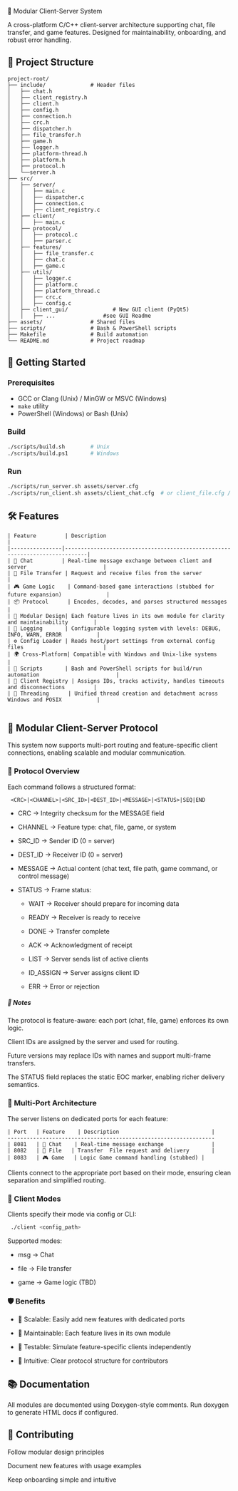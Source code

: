  🧠 Modular Client-Server System

A cross-platform C/C++ client-server architecture supporting chat, file transfer, and game features. Designed for maintainability, onboarding, and robust error handling.

## 📁 Project Structure

```plaintext
project-root/
├── include/              # Header files
│   ├── chat.h
│   ├── client_registry.h
│   ├── client.h
│   ├── config.h
│   ├── connection.h
│   ├── crc.h
│   ├── dispatcher.h
│   ├── file_transfer.h
│   ├── game.h
│   ├── logger.h
│   ├── platform-thread.h
│   ├── platform.h
│   ├── protocol.h
│   └──server.h 
├── src/
│   ├── server/
│   │   ├── main.c
│   │   ├── dispatcher.c
│   │   ├── connection.c
│   │   ├── client_registry.c
│   ├── client/
│   │   ├── main.c
│   ├── protocol/
│   │   ├── protocol.c
│   │   ├── parser.c
│   ├── features/
│   │   ├── file_transfer.c
│   │   ├── chat.c
│   │   ├── game.c
│   ├── utils/
│   │   ├── logger.c
│   │   ├── platform.c
│   │   ├── platform_thread.c
│   │   ├── crc.c
│   │   ├── config.c
│   ├── client_gui/              # New GUI client (PyQt5)
│   │   ├── ...               #see GUI Readme 
├── assets/               # Shared files
├── scripts/              # Bash & PowerShell scripts
├── Makefile              # Build automation
└── README.md             # Project roadmap

```

## 🚀 Getting Started

### Prerequisites

- GCC or Clang (Unix) / MinGW or MSVC (Windows)
- `make` utility
- PowerShell (Windows) or Bash (Unix)

### Build

```bash
./scripts/build.sh        # Unix
./scripts/build.ps1       # Windows
```

### Run

```bash
./scripts/run_server.sh assets/server.cfg
./scripts/run_client.sh assets/client_chat.cfg  # or client_file.cfg / client_game.cfg

```

## 🛠 Features
```Text
| Feature         | Description                                                                 |
|----------------|-----------------------------------------------------------------------------|
| 💬 Chat         | Real-time message exchange between client and server                        |
| 📁 File Transfer | Request and receive files from the server                                   |
| 🎮 Game Logic    | Command-based game interactions (stubbed for future expansion)              |
| 📦 Protocol      | Encodes, decodes, and parses structured messages                            |
| 🧩 Modular Design| Each feature lives in its own module for clarity and maintainability        |
| 📝 Logging       | Configurable logging system with levels: DEBUG, INFO, WARN, ERROR           |
| ⚙️ Config Loader | Reads host/port settings from external config files                         |
| 🌍 Cross-Platform| Compatible with Windows and Unix-like systems                               |
| 🚀 Scripts       | Bash and PowerShell scripts for build/run automation                        |
| 🧾 Client Registry | Assigns IDs, tracks activity, handles timeouts and disconnections         |
| 🧵 Threading      | Unified thread creation and detachment across Windows and POSIX           |


```

## 🧠 Modular Client-Server Protocol

This system now supports multi-port routing and feature-specific client connections, enabling scalable and modular communication.

### 🔀 Protocol Overview
Each command follows a structured format:

```Code
 <CRC>|<CHANNEL>|<SRC_ID>|<DEST_ID>|<MESSAGE>|<STATUS>|SEQ|END

```

- CRC → Integrity checksum for the MESSAGE field

- CHANNEL → Feature type: chat, file, game, or system

- SRC_ID → Sender ID (0 = server)

- DEST_ID → Receiver ID (0 = server)

- MESSAGE → Actual content (chat text, file path, game command, or control message)

- STATUS → Frame status:

    - WAIT → Receiver should prepare for incoming data

    - READY → Receiver is ready to receive

    - DONE → Transfer complete

    - ACK → Acknowledgment of receipt

    - LIST → Server sends list of active clients

    - ID_ASSIGN → Server assigns client ID

    - ERR → Error or rejection

##### 🧠 Notes
The protocol is feature-aware: each port (chat, file, game) enforces its own logic.

Client IDs are assigned by the server and used for routing.

Future versions may replace IDs with names and support multi-frame transfers.

The STATUS field replaces the static EOC marker, enabling richer delivery semantics.

### 🧩 Multi-Port Architecture
The server listens on dedicated ports for each feature:

```Text
| Port	 | Feature	  | Description                             | 
-----------------------------------------------------------------
| 8081	 | 💬 Chat	 | Real-time message exchange               | 
| 8082	 | 📁 File   | Transfer	File request and delivery       | 
| 8083	 | 🎮 Game   | Logic	Game command handling (stubbed) | 

```
Clients connect to the appropriate port based on their mode, ensuring clean separation and simplified routing.

### 🧠 Client Modes
Clients specify their mode via config or CLI:

```bash
 ./client <config_path>

```
Supported modes:

- msg → Chat

- file → File transfer

- game → Game logic (TBD)

###  🛡️ Benefits

- 🔄 Scalable: Easily add new features with dedicated ports

- 🧼 Maintainable: Each feature lives in its own module

- 🧪 Testable: Simulate feature-specific clients independently

- 🧠 Intuitive: Clear protocol structure for contributors
## 📚 Documentation

All modules are documented using Doxygen-style comments. Run doxygen to generate HTML docs if configured.

## 🤝 Contributing
Follow modular design principles

Document new features with usage examples

Keep onboarding simple and intuitive